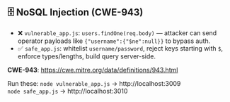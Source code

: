 ## 🗄️ NoSQL Injection (CWE-943)

- ❌ `vulnerable_app.js`: `users.findOne(req.body)` — attacker can send operator payloads like `{"username":{"$ne":null}}` to bypass auth.
- ✅ `safe_app.js`: whitelist `username/password`, reject keys starting with `$`, enforce types/lengths, build query server-side.

**CWE-943**: https://cwe.mitre.org/data/definitions/943.html

Run these:
`node vulnerable_app.js` → http://localhost:3009  
`node safe_app.js` → http://localhost:3010
